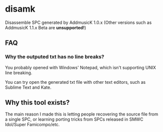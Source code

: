# disamk

Disassemble SPC generated by AddmusicK 1.0.x (Other versions such as AddmusicK 1.1.x Beta are **unsupported!**)

## FAQ

### Why the outputed txt has no line breaks?

You probably opened with Windows' Notepad, which isn't supporting UNIX line breaking.

You can try open the generated txt file with other text editors, such as Sublime Text and Kate.

## Why this tool exists?

The main reason I made this is letting people recovering the source file from a single SPC, or learning porting tricks from SPCs released in SMWC Idol/Super Famicompo/etc.
